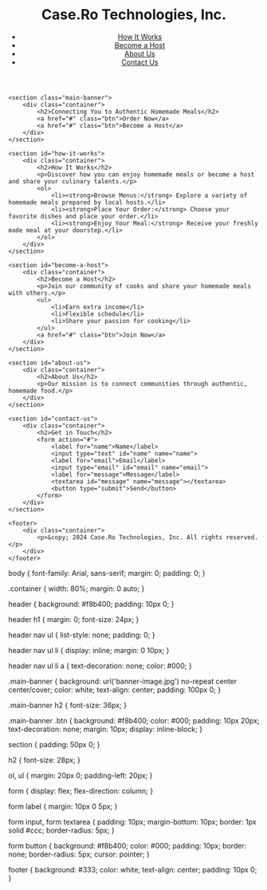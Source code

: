 <!DOCTYPE html>
<html lang="en">
<head>
    <meta charset="UTF-8">
    <meta name="viewport" content="width=device-width, initial-scale=1.0">
    <title>Case.Ro Technologies, Inc.</title>
    <link rel="stylesheet" href="styles.css">
</head>
<body>
    <header>
        <div class="container">
            <h1>Case.Ro Technologies, Inc.</h1>
            <nav>
                <ul>
                    <li><a href="#how-it-works">How It Works</a></li>
                    <li><a href="#become-a-host">Become a Host</a></li>
                    <li><a href="#about-us">About Us</a></li>
                    <li><a href="#contact-us">Contact Us</a></li>
                </ul>
            </nav>
        </div>
    </header>

    <section class="main-banner">
        <div class="container">
            <h2>Connecting You to Authentic Homemade Meals</h2>
            <a href="#" class="btn">Order Now</a>
            <a href="#" class="btn">Become a Host</a>
        </div>
    </section>

    <section id="how-it-works">
        <div class="container">
            <h2>How It Works</h2>
            <p>Discover how you can enjoy homemade meals or become a host and share your culinary talents.</p>
            <ol>
                <li><strong>Browse Menus:</strong> Explore a variety of homemade meals prepared by local hosts.</li>
                <li><strong>Place Your Order:</strong> Choose your favorite dishes and place your order.</li>
                <li><strong>Enjoy Your Meal:</strong> Receive your freshly made meal at your doorstep.</li>
            </ol>
        </div>
    </section>

    <section id="become-a-host">
        <div class="container">
            <h2>Become a Host</h2>
            <p>Join our community of cooks and share your homemade meals with others.</p>
            <ul>
                <li>Earn extra income</li>
                <li>Flexible schedule</li>
                <li>Share your passion for cooking</li>
            </ul>
            <a href="#" class="btn">Join Now</a>
        </div>
    </section>

    <section id="about-us">
        <div class="container">
            <h2>About Us</h2>
            <p>Our mission is to connect communities through authentic, homemade food.</p>
        </div>
    </section>

    <section id="contact-us">
        <div class="container">
            <h2>Get in Touch</h2>
            <form action="#">
                <label for="name">Name</label>
                <input type="text" id="name" name="name">
                <label for="email">Email</label>
                <input type="email" id="email" name="email">
                <label for="message">Message</label>
                <textarea id="message" name="message"></textarea>
                <button type="submit">Send</button>
            </form>
        </div>
    </section>

    <footer>
        <div class="container">
            <p>&copy; 2024 Case.Ro Technologies, Inc. All rights reserved.</p>
        </div>
    </footer>
</body>
</html>
body {
    font-family: Arial, sans-serif;
    margin: 0;
    padding: 0;
}

.container {
    width: 80%;
    margin: 0 auto;
}

header {
    background: #f8b400;
    padding: 10px 0;
}

header h1 {
    margin: 0;
    font-size: 24px;
}

header nav ul {
    list-style: none;
    padding: 0;
}

header nav ul li {
    display: inline;
    margin: 0 10px;
}

header nav ul li a {
    text-decoration: none;
    color: #000;
}

.main-banner {
    background: url('banner-image.jpg') no-repeat center center/cover;
    color: white;
    text-align: center;
    padding: 100px 0;
}

.main-banner h2 {
    font-size: 36px;
}

.main-banner .btn {
    background: #f8b400;
    color: #000;
    padding: 10px 20px;
    text-decoration: none;
    margin: 10px;
    display: inline-block;
}

section {
    padding: 50px 0;
}

h2 {
    font-size: 28px;
}

ol, ul {
    margin: 20px 0;
    padding-left: 20px;
}

form {
    display: flex;
    flex-direction: column;
}

form label {
    margin: 10px 0 5px;
}

form input, form textarea {
    padding: 10px;
    margin-bottom: 10px;
    border: 1px solid #ccc;
    border-radius: 5px;
}

form button {
    background: #f8b400;
    color: #000;
    padding: 10px;
    border: none;
    border-radius: 5px;
    cursor: pointer;
}

footer {
    background: #333;
    color: white;
    text-align: center;
    padding: 10px 0;
}
